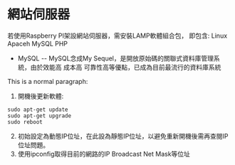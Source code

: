 # 網站伺服器

若使用Raspberry PI架設網站伺服器，需安裝LAMP軟體組合包，
即包含: Linux Apaceh MySQL PHP

- MySQL
-- MySQL念成My Sequel，是開放原始碼的關聯式資料庫管理系統，由於效能高 成本高 可靠性高等優點，已成為目前最流行的資料庫系統
<p>This is a normal paragraph:</p>

1. 開機後更新軟體:
<pre><code>sudo apt-get update
sudo apt-get upgrade
sudo reboot
</code></pre>
2. 初始設定為動態IP位址，在此設為靜態IP位址，以避免重新開機後需再查閱IP位址問題。
3. 使用ipconfig取得目前的網路的IP Broadcast Net Mask等位址
